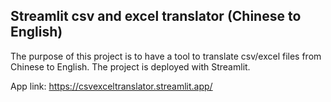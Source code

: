 ## Streamlit csv and excel translator (Chinese to English)

The purpose of this project is to have a tool to translate csv/excel files from Chinese to English. The project is deployed with Streamlit.

App link:
https://csvexceltranslator.streamlit.app/
